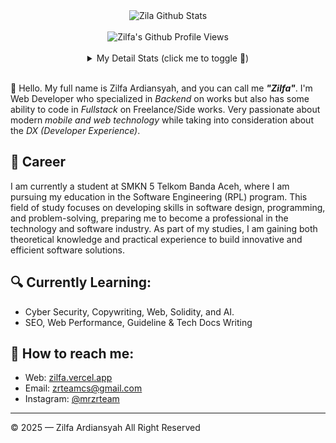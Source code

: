 <div align="center">
  <img src="https://github-readme-stats.vercel.app/api?username=mrzrteam&show_icons=true&theme=dracula" alt="Zila Github Stats">
  <br><br>
  <img src="https://komarev.com/ghpvc/?username=mrzrteam&color=F4A4B5&style=flat" alt="Zilfa's Github Profile Views" />
  <br><br>
  <details>
    <summary>My Detail Stats (click me to toggle 👀)</summary>
    <br>
    <p><img src="https://github-readme-stats.vercel.app/api/top-langs/?username=mrzrteam&theme=dracula&show_icons=true&hide_border=true&layout=compact" alt="Most used languages" /></p>
    <a href="https://git.io/streak-stats"><img src="https://streak-stats.demolab.com?user=mrzrteam&theme=dracula&hide_border=true&locale=id&date_format=j%20M%5B%20Y%5D" alt="GitHub Streak" /></a>
    <p><img src="https://github-profile-trophy.vercel.app/?username=mrzrteam&theme=algolia&margin-w=5&margin-h=5" alt="Github Trophy" /></p>
  </details>
</div>
<br>

👋 Hello. My full name is Zilfa Ardiansyah, and you can call me ***"Zilfa"***. I'm Web Developer who specialized in *Backend* on works but also has some ability to code in *Fullstack* on Freelance/Side works. Very passionate about modern *mobile and web technology* while taking into consideration about the *DX (Developer Experience)*. 

## 💼 Career
I am currently a student at SMKN 5 Telkom Banda Aceh, where I am pursuing my education in the Software Engineering (RPL) program. This field of study focuses on developing skills in software design, programming, and problem-solving, preparing me to become a professional in the technology and software industry. As part of my studies, I am gaining both theoretical knowledge and practical experience to build innovative and efficient software solutions.

## 🔍 Currently Learning:
- Cyber Security, Copywriting, Web, Solidity, and AI.
- SEO, Web Performance, Guideline & Tech Docs Writing

## 🚀 How to reach me:
- Web: [zilfa.vercel.app](https://zilfa.vercel.app)
- Email: [zrteamcs@gmail.com](mailto:zrteamcs@gmail.com)
- Instagram: [@mrzrteam](https://instagram.com/mrzrteam)

---

© 2025 — Zilfa Ardiansyah All Right Reserved
